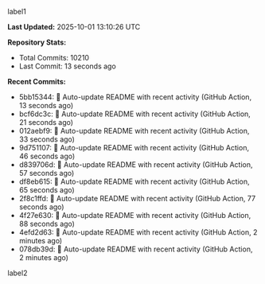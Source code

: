 
label1 
<!-- ACTIVITY_START -->
**Last Updated:** 2025-10-01 13:10:26 UTC

**Repository Stats:**
- Total Commits: 10210
- Last Commit: 13 seconds ago

**Recent Commits:**
- 5bb15344: 🤖 Auto-update README with recent activity (GitHub Action, 13 seconds ago)
- bcf6dc3c: 🤖 Auto-update README with recent activity (GitHub Action, 21 seconds ago)
- 012aebf9: 🤖 Auto-update README with recent activity (GitHub Action, 33 seconds ago)
- 9d751107: 🤖 Auto-update README with recent activity (GitHub Action, 46 seconds ago)
- d839706d: 🤖 Auto-update README with recent activity (GitHub Action, 57 seconds ago)
- df8eb615: 🤖 Auto-update README with recent activity (GitHub Action, 65 seconds ago)
- 2f8c1ffd: 🤖 Auto-update README with recent activity (GitHub Action, 77 seconds ago)
- 4f27e630: 🤖 Auto-update README with recent activity (GitHub Action, 88 seconds ago)
- 4efd2d63: 🤖 Auto-update README with recent activity (GitHub Action, 2 minutes ago)
- 078db39d: 🤖 Auto-update README with recent activity (GitHub Action, 2 minutes ago)
<!-- ACTIVITY_END -->

label2
